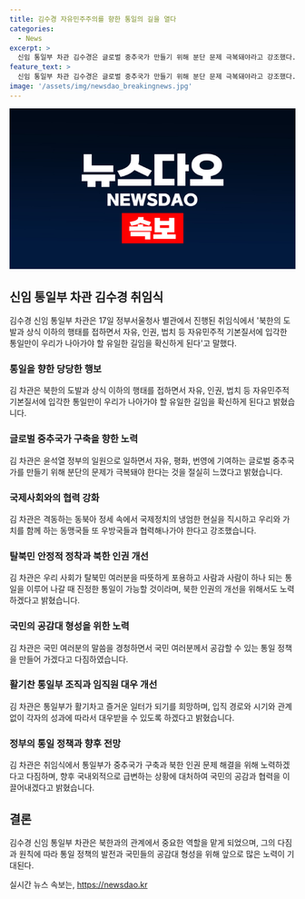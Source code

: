 ```yaml
---
title: 김수경 자유민주주의를 향한 통일의 길을 열다
categories:
  - News
excerpt: >
  신임 통일부 차관 김수경은 글로벌 중추국가 만들기 위해 분단 문제 극복돼야라고 강조했다. 북한 도발과 인권 등의 문제를 해결하며 통일을 향해 나가는 것이 중요하다고 말했다. 또한, 동맹국과 협력하여 국제정치의 냉엄한 현실을 직시하고, 북한 도발에 대한 대응을 강조했다. 끝으로 통일을 위해 국민들과 협력하며 통일 부서의 역할과 임무를 수행할 것을 강조했다.
feature_text: >
  신임 통일부 차관 김수경은 글로벌 중추국가 만들기 위해 분단 문제 극복돼야라고 강조했다. 북한 도발과 인권 등의 문제를 해결하며 통일을 향해 나가는 것이 중요하다고 말했다. 또한, 동맹국과 협력하여 국제정치의 냉엄한 현실을 직시하고, 북한 도발에 대한 대응을 강조했다. 끝으로 통일을 위해 국민들과 협력하며 통일 부서의 역할과 임무를 수행할 것을 강조했다.
image: '/assets/img/newsdao_breakingnews.jpg'
---
```


<p><img src="/assets/img/newsdao_breakingnews.jpg" alt="cryptoinkorea 속보" /></p>

<h2 data-ke-size="size26">신임 통일부 차관 김수경 취임식</h2>

<p data-ke-size="size16">김수경 신임 통일부 차관은 17일 정부서울청사 별관에서 진행된 취임식에서 '북한의 도발과 상식 이하의 행태를 접하면서 자유, 인권, 법치 등 자유민주적 기본질서에 입각한 통일만이 우리가 나아가야 할 유일한 길임을 확신하게 된다'고 말했다.</p>

<h3><b>통일을 향한 당당한 행보</b></h3>

<p data-ke-size="size16">김 차관은 북한의 도발과 상식 이하의 행태를 접하면서 자유, 인권, 법치 등 자유민주적 기본질서에 입각한 통일만이 우리가 나아가야 할 유일한 길임을 확신하게 된다고 밝혔습니다.</p>

<h3><b>글로벌 중추국가 구축을 향한 노력</b></h3>

<p data-ke-size="size16">김 차관은 윤석열 정부의 일원으로 일하면서 자유, 평화, 번영에 기여하는 글로벌 중추국가를 만들기 위해 분단의 문제가 극복돼야 한다는 것을 절실히 느꼈다고 밝혔습니다.</p>

<h3><b>국제사회와의 협력 강화</b></h3>

<p data-ke-size="size16">김 차관은 격동하는 동북아 정세 속에서 국제정치의 냉엄한 현실을 직시하고 우리와 가치를 함께 하는 동맹국들 또 우방국들과 협력해나가야 한다고 강조했습니다.</p>

<h3><b>탈북민 안정적 정착과 북한 인권 개선</b></h3>

<p data-ke-size="size16">김 차관은 우리 사회가 탈북민 여러분을 따뜻하게 포용하고 사람과 사람이 하나 되는 통일을 이루어 나갈 때 진정한 통일이 가능할 것이라며, 북한 인권의 개선을 위해서도 노력하겠다고 밝혔습니다.</p>

<h3><b>국민의 공감대 형성을 위한 노력</b></h3>

<p data-ke-size="size16">김 차관은 국민 여러분의 말씀을 경청하면서 국민 여러분께서 공감할 수 있는 통일 정책을 만들어 가겠다고 다짐하였습니다.</p>

<h3><b>활기찬 통일부 조직과 임직원 대우 개선</b></h3>

<p data-ke-size="size16">김 차관은 통일부가 활기차고 즐거운 일터가 되기를 희망하며, 입직 경로와 시기와 관계없이 각자의 성과에 따라서 대우받을 수 있도록 하겠다고 밝혔습니다.</p>

<h3><b>정부의 통일 정책과 향후 전망</b></h3>

<p data-ke-size="size16">김 차관은 취임식에서 통일부가 중추국가 구축과 북한 인권 문제 해결을 위해 노력하겠다고 다짐하며, 향후 국내외적으로 급변하는 상황에 대처하여 국민의 공감과 협력을 이끌어내겠다고 밝혔습니다.</p>

<h2 data-ke-size="size26">결론</h2>

<p data-ke-size="size16">김수경 신임 통일부 차관은 북한과의 관계에서 중요한 역할을 맡게 되었으며, 그의 다짐과 원칙에 따라 통일 정책의 발전과 국민들의 공감대 형성을 위해 앞으로 많은 노력이 기대된다.</p>
실시간 뉴스 속보는, <a href="https://newsdao.kr" rel="dofollow">https://newsdao.kr</a>


